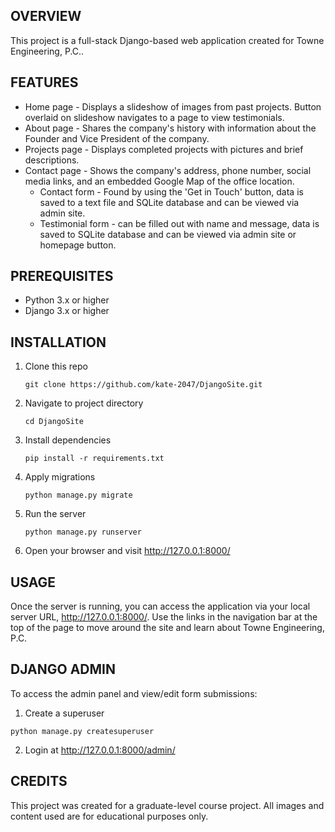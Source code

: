 OVERVIEW
------------
This project is a full-stack Django-based web application created for Towne Engineering, P.C..

FEATURES
------------
- Home page - Displays a slideshow of images from past projects. Button overlaid on slideshow navigates to a page to view testimonials.
- About page - Shares the company's history with information about the Founder and Vice President of the company.
- Projects page - Displays completed projects with pictures and brief descriptions.
- Contact page - Shows the company's address, phone number, social media links, and an embedded Google Map of the office location.
  - Contact form - Found by using the 'Get in Touch' button, data is saved to a text file and SQLite database and can be viewed via admin site.
  - Testimonial form - can be filled out with name and message, data is saved to SQLite database and can be viewed via admin site or homepage button.

PREREQUISITES
------------
  - Python 3.x or higher
  - Django 3.x or higher

INSTALLATION
------------
1. Clone this repo
   ```
   git clone https://github.com/kate-2047/DjangoSite.git
   ```

2. Navigate to project directory
   ```
   cd DjangoSite
   ```

3. Install dependencies
   ```
   pip install -r requirements.txt
   ```

4. Apply migrations
   ```
   python manage.py migrate
   ```

5. Run the server
   ```
   python manage.py runserver
   ```

6. Open your browser and visit http://127.0.0.1:8000/

USAGE
------------
Once the server is running, you can access the application via your local server URL, http://127.0.0.1:8000/. 
Use the links in the navigation bar at the top of the page to move around the site and learn about Towne Engineering, P.C.

DJANGO ADMIN
------------
To access the admin panel and view/edit form submissions:
1. Create a superuser
```
python manage.py createsuperuser
```

2. Login at http://127.0.0.1:8000/admin/

CREDITS
------------
This project was created for a graduate-level course project. All images and content used are for educational purposes only. 
